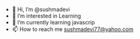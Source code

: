 - 👋 Hi, I’m @sushmadevi
- 👀 I’m interested in Learning 
- 🌱 I’m currently learning javascrip
- 📫 How to reach me sushmadevi77@yahoo.com

<!---
sushmadevi/sushmadevi is a ✨ special ✨ repository because its `README.md` (this file) appears on your GitHub profile.
You can click the Preview link to take a look at your changes.
--->
